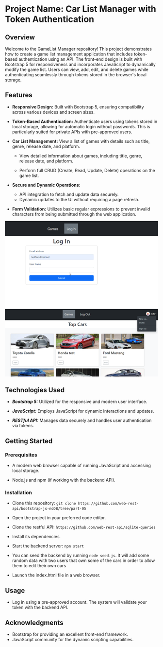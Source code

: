 # Project Name: Car List Manager with Token Authentication

## Overview

Welcome to the GameList Manager repository! This project demonstrates how to create a game list management application that includes token-based authentication using an API. The front-end design is built with Bootstrap 5 for responsiveness and incorporates JavaScript to dynamically modify the game list. Users can view, add, edit, and delete games while authenticating seamlessly through tokens stored in the browser's local storage.

## Features

- **Responsive Design:** Built with Bootstrap 5, ensuring compatibility across various devices and screen sizes.

- **Token-Based Authentication:** Authenticate users using tokens stored in local storage, allowing for automatic login without passwords. This is particularly suited for private APIs with pre-approved users.

- **Car List Management:** View a list of games with details such as title, genre, release date, and platform.

  - View detailed information about games, including title, genre, release date, and platform.

  - Perform full CRUD (Create, Read, Update, Delete) operations on the game list.

- **Secure and Dynamic Operations:**

  - API integration to fetch and update data securely.
  - Dynamic updates to the UI without requiring a page refresh.

- **Form Validation:** Utilizes basic regular expressions to prevent invalid characters from being submitted through the web application.

![Game manager](screenshot.gif)
![Game manager](screenshot.png)

## Technologies Used

- **_Bootstrap 5:_** Utilized for the responsive and modern user interface.

- **_JavaScript:_** Employs JavaScript for dynamic interactions and updates.

- **_RESTful API:_** Manages data securely and handles user authentication via tokens.

## Getting Started

### Prerequisites

- A modern web browser capable of running JavaScript and accessing local storage.

- Node.js and npm (if working with the backend API).

### Installation

- Clone this repository:
  `git clone https://github.com/web-rest-api/bootstrap-js-noDB/tree/part-05`

- Open the project in your preferred code editor.

- Clone the restful API:
  `https://github.com/web-rest-api/sqlite-queries`

- Install its dependencies

- Start the backend server: `npm start`

- You can seed the backend by running `node seed.js`. It will add some random data with two users that own some of the cars in order to allow them to edit their own cars

- Launch the index.html file in a web browser.

## Usage

- Log in using a pre-approved account. The system will validate your token with the backend API.

## Acknowledgments

- Bootstrap for providing an excellent front-end framework.
- JavaScript community for the dynamic scripting capabilities.
